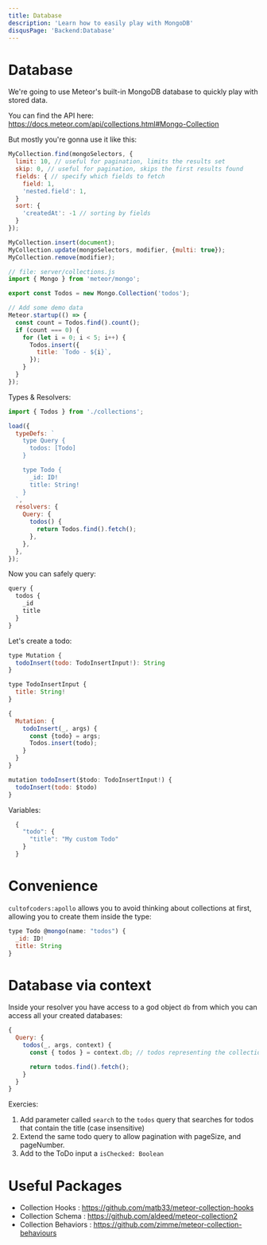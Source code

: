 ```yaml
---
title: Database
description: 'Learn how to easily play with MongoDB'
disqusPage: 'Backend:Database'
---
```


# Database

We're going to use Meteor's built-in MongoDB database to quickly play with stored data.

You can find the API here:
https://docs.meteor.com/api/collections.html#Mongo-Collection

But mostly you're gonna use it like this:

```js
MyCollection.find(mongoSelectors, {
  limit: 10, // useful for pagination, limits the results set
  skip: 0, // useful for pagination, skips the first results found
  fields: { // specify which fields to fetch
    field: 1,
    'nested.field': 1,
  }
  sort: {
    'createdAt': -1 // sorting by fields
  }
});

MyCollection.insert(document);
MyCollection.update(mongoSelectors, modifier, {multi: true});
MyCollection.remove(modifier);
```

```js
// file: server/collections.js
import { Mongo } from 'meteor/mongo';

export const Todos = new Mongo.Collection('todos');

// Add some demo data
Meteor.startup(() => {
  const count = Todos.find().count();
  if (count === 0) {
    for (let i = 0; i < 5; i++) {
      Todos.insert({
        title: `Todo - ${i}`,
      });
    }
  }
});
```

Types & Resolvers:

```js
import { Todos } from './collections';

load({
  typeDefs: `
    type Query {
      todos: [Todo]
    }

    type Todo {
      _id: ID!
      title: String!
    }
  `,
  resolvers: {
    Query: {
      todos() {
        return Todos.find().fetch();
      },
    },
  },
});
```

Now you can safely query:

```js
query {
  todos {
    _id
    title
  }
}
```

Let's create a todo:

```js
type Mutation {
  todoInsert(todo: TodoInsertInput!): String
}

type TodoInsertInput {
  title: String!
}
```

```js
{
  Mutation: {
    todoInsert(_, args) {
      const {todo} = args;
      Todos.insert(todo);
    }
  }
}
```

```js
mutation todoInsert($todo: TodoInsertInput!) {
  todoInsert(todo: $todo)
}
```

Variables:

```js
  {
    "todo": {
      "title": "My custom Todo"
    }
  }
```

# Convenience

`cultofcoders:apollo` allows you to avoid thinking about collections at first, allowing you to create them inside the type:

```js
type Todo @mongo(name: "todos") {
  _id: ID!
  title: String
}
```

# Database via context

Inside your resolver you have access to a god object `db` from which you can access all your created databases:

```js
{
  Query: {
    todos(_, args, context) {
      const { todos } = context.db; // todos representing the collection's name

      return todos.find().fetch();
    }
  }
}
```

Exercies:

1. Add parameter called `search` to the `todos` query that searches for todos that contain the title (case insensitive)
2. Extend the same todo query to allow pagination with pageSize, and pageNumber.
3. Add to the ToDo input a `isChecked: Boolean`

# Useful Packages

- Collection Hooks : https://github.com/matb33/meteor-collection-hooks
- Collection Schema : https://github.com/aldeed/meteor-collection2
- Collection Behaviors : https://github.com/zimme/meteor-collection-behaviours

